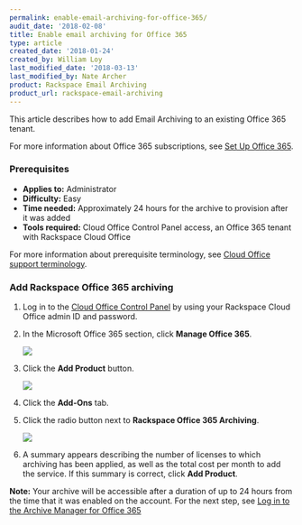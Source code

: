 ```yaml
---
permalink: enable-email-archiving-for-office-365/
audit_date: '2018-02-08'
title: Enable email archiving for Office 365
type: article
created_date: '2018-01-24'
created_by: William Loy
last_modified_date: '2018-03-13'
last_modified_by: Nate Archer
product: Rackspace Email Archiving
product_url: rackspace-email-archiving
---
```


This article describes how to add Email Archiving to an existing Office 365 tenant.

For more information about Office 365 subscriptions, see [Set Up Office 365](/how-to/set-up-office-365).

### Prerequisites

- **Applies to:** Administrator
- **Difficulty:** Easy
- **Time needed:** Approximately 24 hours for the archive to provision after it was added
- **Tools required:** Cloud Office Control Panel access, an Office 365 tenant with Rackspace Cloud Office

For more information about prerequisite terminology, see [Cloud Office support terminology](/how-to/cloud-office-support-terminology).


### Add Rackspace Office 365 archiving

1. Log in to the [Cloud Office Control Panel](https://cp.rackspace.com/) by using your Rackspace Cloud Office admin ID and password.
2. In the Microsoft Office 365 section, click **Manage Office 365**.

   <img src="{% asset_path rackspace-email-archiving/enable-email-archiving-for-office-365/manage-365.png %}" />

3. Click the **Add Product** button.

   <img src="{% asset_path rackspace-email-archiving/enable-email-archiving-for-office-365/add-product.png %}" />

4. Click the **Add-Ons** tab.
5. Click the radio button next to **Rackspace Office 365 Archiving**.

   <img src="{% asset_path rackspace-email-archiving/enable-email-archiving-for-office-365/add-ons.png %}" />

6. A summary appears describing the number of licenses to which archiving has been applied, as well as the total cost per month to add the service. If this summary is correct, click **Add Product**.

**Note:** Your archive will be accessible after a duration of up to 24 hours from the time that it was enabled on the account. For the next step, see [Log in to the Archive Manager for Office 365](/how-to/log-in-to-the-archive-manager-for-office-365)
